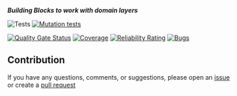 ***Building Blocks to work with domain layers***

![Tests](https://github.com/TechNobre/PowerUtils.BuildingBlocks.Domain/actions/workflows/tests.yml/badge.svg)
[![Mutation tests](https://img.shields.io/endpoint?style=flat&url=https%3A%2F%2Fbadge-api.stryker-mutator.io%2Fgithub.com%2FTechNobre%2FPowerUtils.BuildingBlocks.Domain%2Fmain)](https://dashboard.stryker-mutator.io/reports/github.com/TechNobre/PowerUtils.BuildingBlocks.Domain/main)

[![Quality Gate Status](https://sonarcloud.io/api/project_badges/measure?project=TechNobre_PowerUtils.BuildingBlocks.Domain&metric=alert_status)](https://sonarcloud.io/summary/new_code?id=TechNobre_PowerUtils.BuildingBlocks.Domain)
[![Coverage](https://sonarcloud.io/api/project_badges/measure?project=TechNobre_PowerUtils.BuildingBlocks.Domain&metric=coverage)](https://sonarcloud.io/summary/new_code?id=TechNobre_PowerUtils.BuildingBlocks.Domain)
[![Reliability Rating](https://sonarcloud.io/api/project_badges/measure?project=TechNobre_PowerUtils.BuildingBlocks.Domain&metric=reliability_rating)](https://sonarcloud.io/summary/new_code?id=TechNobre_PowerUtils.BuildingBlocks.Domain)
[![Bugs](https://sonarcloud.io/api/project_badges/measure?project=TechNobre_PowerUtils.BuildingBlocks.Domain&metric=bugs)](https://sonarcloud.io/summary/new_code?id=TechNobre_PowerUtils.BuildingBlocks.Domain)



## Contribution

If you have any questions, comments, or suggestions, please open an [issue](https://github.com/TechNobre/PowerUtils.BuildingBlocks.Domain/issues/new/choose) or create a [pull request](https://github.com/TechNobre/PowerUtils.BuildingBlocks.Domain/compare)